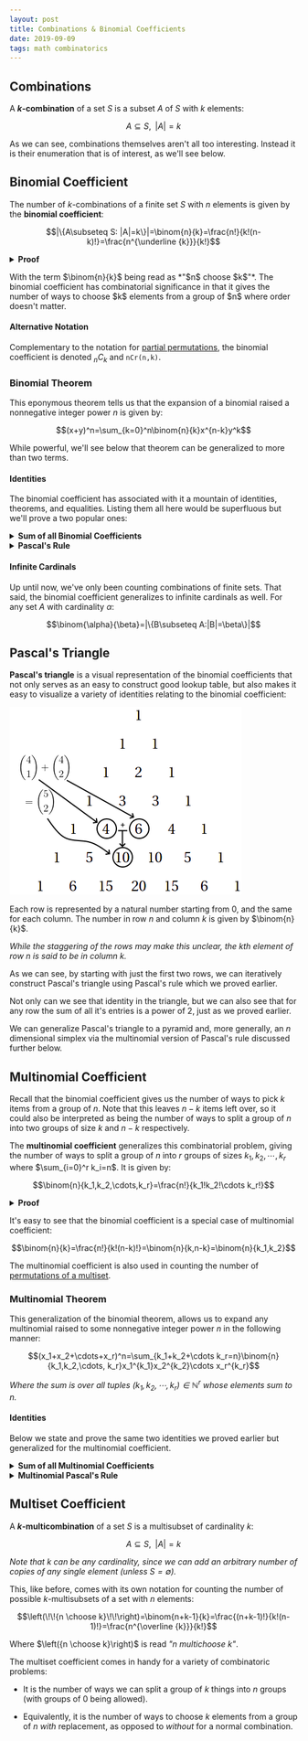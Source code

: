 ```yaml
---
layout: post
title: Combinations & Binomial Coefficients
date: 2019-09-09
tags: math combinatorics
---
```

## Combinations
A **$k$-combination** of a set $S$ is a subset $A$ of $S$ with $k$ elements:

$$A\subseteq S,\,\,\,|A|=k$$

As we can see, combinations themselves aren't all too interesting. Instead it is their enumeration that is of interest, as we'll see below.

<!--more-->

## Binomial Coefficient
The number of $k$-combinations of a finite set $S$ with $n$ elements is given by the **binomial coefficient**:

$$|\{A\subseteq S: |A|=k\}|=\binom{n}{k}=\frac{n!}{k!(n-k)!}=\frac{n^{\underline {k}}}{k!}$$

<details>
<summary><strong>Proof</strong></summary>
Note that the number of ways we can arrange $k$ elements from $n$ is given by <a href="the-basic-principle-of-counting">the principle of counting</a>:

$$n(n-1)(n-2)\cdots3\cdot2\cdot1=n^{\underline {k}}$$

However, this count is of all $k!$ <a href="/permutations">permutations</a> of each set of $k$ elements. So, to get the count of distinct sets of $k$ elements, we simply divide by $k!$:

$$\binom{n}{k}=\frac{n^{\underline {k}}}{k!}$$

</details>
<p></p>
With the term $\binom{n}{k}$ being read as *"$n$ choose $k$"*. The binomial coefficient has combinatorial significance in that it gives the number of ways to choose $k$ elements from a group of $n$ where order doesn't matter.

#### Alternative Notation
Complementary to the notation for [partial permutations](/permutations#partial-permutations), the binomial coefficient is denoted $_nC_k$ and `nCr(n,k)`.

### Binomial Theorem
This eponymous theorem tells us that the expansion of a binomial raised a nonnegative integer power $n$ is given by:

$$(x+y)^n=\sum_{k=0}^n\binom{n}{k}x^{n-k}y^k$$

While powerful, we'll see below that theorem can be generalized to more than two terms.

#### Identities
The binomial coefficient has associated with it a mountain of identities, theorems, and equalities. Listing them all here would be superfluous but we'll prove a two popular ones:

<details>
<summary><strong>Sum of all Binomial Coefficients</strong></summary>
The sum of all binomial coefficients for a given $n$ is:

$$\sum_{k=0}^n\binom{n}{k}=2^n$$

We can prove this via binomial theorem with $x=y=1$:

$$\sum_{k=0}^n\binom{n}{k}1^{n-k}1^k=(1+1)^n=2^n$$

This identity becomes even clearer when we recall that $\binom{n}{k}$ gives the number of $k$ sized subsets of a set $S$ with $n$ elements. And so summing the number of subsets from $0$ to $n$ gives us the number of all subsets of an $n$ element set, or the size of its power set:

$$|\mathcal{P}(S)|=2^n$$

</details>

<details>
<summary><strong>Pascal's Rule</strong></summary>
Pascal's rule is the following recurrence relation:

$$\binom{n-1}{k}+\binom{n-1}{k-1}=\binom{n}{k}$$

We can prove this via the following chain of equalities:

$$\begin{align*}
\binom{n-1}{k}+\binom{n-1}{k-1}&=\frac{(n-1)!}{k!(n-k-1)!}+\frac{(n-1)!}{(k-1)!(n-1-k+1)!}\tag{def. of binomial coefficient}\\
&=(n-1)!\left(\frac{1}{k!(n-k-1)!}+\frac{1}{(k-1)!(n-k)!}\right)\tag{algebra}\\
&=(n-1)!\left(\frac{n-k}{k!(n-k)!}+\frac{k}{k!(n-k)!}\right)\tag{$(n+1)!=(n+1)\cdot n!$}\\
&=(n-1)!\left(\frac{n}{k!(n-k)!}\right)\tag{algebra}\\
&=\frac{n!}{k!(n-k)!}=\binom{n}{k}\tag{def. of binomial coefficient}

\end{align*}$$

Note an alternate form of this identity can be found by increasing both $n$ and $k$ by $1$:

$$\binom{n}{k+1}+\binom{n}{k}=\binom{n+1}{k+1}$$

As we'll see in the next section, this identity provides the basis for a particularly interesting visualization of the binomial coefficient.
</details>

#### Infinite Cardinals
Up until now, we've only been counting combinations of finite sets. That said, the binomial coefficient generalizes to infinite cardinals as well. For any set $A$ with cardinality $\alpha$:

$$\binom{\alpha}{\beta}=|\{B\subseteq A:|B|=\beta\}|$$

## Pascal's Triangle
**Pascal's triangle** is a visual representation of the binomial coefficients that not only serves as an easy to construct good lookup table, but also makes it easy to visualize a variety of identities relating to the binomial coefficient:

![pascal](/assets/math/pascals-rule.png?style=centerme)

Each row is represented by a natural number starting from $0$, and the same for each column. The number in row $n$ and column $k$ is given by $\binom{n}{k}$.

*While the staggering of the rows may make this unclear, the $k$th element of row $n$ is said to be in column $k$.*

As we can see, by starting with just the first two rows, we can iteratively construct Pascal's triangle using Pascal's rule which we proved earlier.

Not only can we see that identity in the triangle, but we can also see that for any row the sum of all it's entries is a power of $2$, just as we proved earlier.

We can generalize Pascal's triangle to a pyramid and, more generally, an $n$ dimensional simplex via the multinomial version of Pascal's rule discussed further below.

## Multinomial Coefficient
Recall that the binomial coefficient gives us the number of ways to pick $k$ items from a group of $n$. Note that this leaves $n-k$ items left over, so it could also be interpreted as being the number of ways to split a group of $n$ into two groups of size $k$ and $n-k$ respectively.

The **multinomial coefficient** generalizes this combinatorial problem, giving the number of ways to split a group of $n$ into $r$ groups of sizes $k_1,k_2,\cdots,k_r$ where $\sum_{i=0}^r k_i=n$. It is given by:

$$\binom{n}{k_1,k_2,\cdots,k_r}=\frac{n!}{k_1!k_2!\cdots k_r!}$$

<details>
<summary><strong>Proof</strong></summary>
We have $n$ choose $k_1$ combinations for the first group, $n-k_1$ choose $k_2$ for the second, and so on. The principle of counting tells us then that the number is:

$$\binom{n}{k_1}\binom{n-k_1}{k_2}\cdots\binom{n-k_1-k_2-\cdots k_{r-1}}{k_r}$$

This gives us a sort of telescoping product where we can cancel out the previous denominator with the next numerator leaving us with:

$\require{cancel}$

$$\frac{n!}{k_1!\cancel{(n-k_1)!}}\frac{\cancel{(n-k_1)!}}{k_2!\cancel{(n-k_1-k_2)!}}\cdots\frac{\cancel{(n-k_1-\cdots-k_{r-1})!}}{0!k_r!}=\frac{n!}{k_1!k_2!\cdots k_r!}$$

</details>
<p></p>
It's easy to see that the binomial coefficient is a special case of multinomial coefficient:

$$\binom{n}{k}=\frac{n!}{k!(n-k)!}=\binom{n}{k,n-k}=\binom{n}{k_1,k_2}$$

The multinomial coefficient is also used in counting the number of [permutations of a multiset](/permutations#multiset-permutations).

### Multinomial Theorem
This generalization of the binomial theorem, allows us to expand any multinomial raised to some nonnegative integer power $n$ in the following manner:

$$(x_1+x_2+\cdots+x_r)^n=\sum_{k_1+k_2+\cdots k_r=n}\binom{n}{k_1,k_2,\cdots, k_r}x_1^{k_1}x_2^{k_2}\cdots x_r^{k_r}$$

*Where the sum is over all tuples $(k_1,k_2,\cdots,k_r)\in\mathbb{N}^r$ whose elements sum to $n$.*

#### Identities
Below we state and prove the same two identities we proved earlier but generalized for the multinomial coefficient.

<details>
<summary><strong>Sum of all Multinomial Coefficients</strong></summary>
The sum of all multinomial coefficients with $r$ terms for a given $n$ is:

$$\sum_{k_1+k_2+\cdots k_r=n}\binom{n}{k_1,k_2,\cdots,k_r}=r^n$$

Analogous to the binomial case, we can prove this via multinomial theorem with $x_i=1$ for all $i\in[0..r]$:

$$\sum_{k_1+k_2+\cdots k_r=n}\binom{n}{k_1,k_2,\cdots, k_r}1^{k_1}1^{k_2}\cdots 1^{k_r}=(1+1+\cdots+1)^n=r^n$$
</details>

<details>
<summary><strong>Multinomial Pascal's Rule</strong></summary>
$$\begin{gather*}
\binom{n-1}{k_1-1,k_2,\cdots,k_r}+\binom{n-1}{k_1,k_2-1,\cdots,k_r}+\cdots+\binom{n-1}{k_1,k_2,\cdots,k_r-1}
\\=\binom{n}{k_1,k_2,\cdots,k_r}
\end{gather*}$$

We can prove this in a similar way as before:

$$\begin{align*}
&\phantom{=}\binom{n-1}{k_1-1,k_2,\cdots,k_r}+\binom{n-1}{k_1,k_2-1,\cdots,k_r}+\cdots+\binom{n-1}{k_1,k_2,\cdots,k_r-1}\\
&=\frac{(n-1)!}{(k_1-1)!k_2!\cdots k_r!}+\frac{(n-1)!}{k_1!(k_2+1)!\cdots k_r!}+\cdots+\frac{(n-1)!}{k_1!k_2!\cdots (k_r-1)!}\\
&=(n-1)!\left(\frac{1}{(k_1-1)!k_2!\cdots k_r!}+\frac{1}{k_1!(k_2-1)!\cdots k_r!}+\cdots+\frac{1}{k_1!k_2!\cdots (k_r-1)!}\right)\\
&=(n-1)!\left(\frac{k_1}{k_1!k_2!\cdots k_r!}+\frac{k_2}{k_1!k_2!\cdots k_r!}+\cdots+\frac{k_r}{k_1!k_2!\cdots k_r!}\right)\\
&=(n-1)!\left(\frac{k_1+k_2+\cdots+k_r}{k_1!k_2!\cdots k_r!}\right)=(n-1)!\left(\frac{n}{k_1!k_2!\cdots k_r!}\right)\\
&=\frac{n!}{k_1!k_2!\cdots k_r!}=\binom{n}{k_1,k_2,\cdots,k_r}
\end{align*}$$

Using the multinomial coefficient and the recurrence relation above, we can create Pascal's pyramid for trinomials or, more generally, Pascal's simplex for some arbitrary number of dimensions.
</details>

## Multiset Coefficient
A **$k$-multicombination** of a set $S$ is a multisubset of cardinality $k$:

$$A\subseteq S,\,\,\,|A|=k$$

*Note that $k$ can be any cardinality, since we can add an arbitrary number of copies of any single element (unless $S=\emptyset$).*

This, like before, comes with its own notation for counting the number of possible $k$-multisubsets of a set with $n$ elements:

$$\left(\!\!{n \choose k}\!\!\right)=\binom{n+k-1}{k}=\frac{(n+k-1)!}{k!(n-1)!}=\frac{n^{\overline {k}}}{k!}$$

Where $\left({n \choose k}\right)$ is read *"$n$ multichoose $k$"*.

The multiset coefficient comes in handy for a variety of combinatoric problems:

- It is the number of ways we can split a group of $k$ things into $n$ groups (with groups of $0$ being allowed).

- Equivalently, it is the number of ways to choose $k$ elements from a group of $n$ *with* replacement, as opposed to *without* for a normal combination.

<!-- https://en.wikipedia.org/wiki/Stars_and_bars_(combinatorics) -->

<!-- Just like with the normal binomial coefficient, a variety of identities can be proved with the multiset coefficient, such as the multiset version of Pascal's rule. We'll shelve the exploration of said identities however. -->